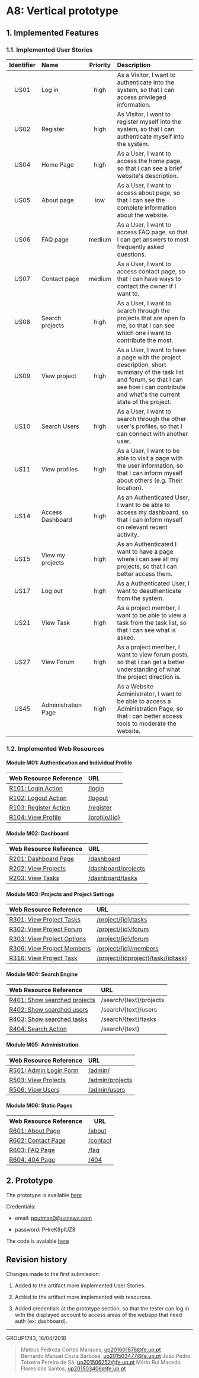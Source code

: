 # A8: Vertical prototype

## 1. Implemented Features

### 1.1. Implemented User Stories

| Identifier | Name | Priority | Description |
| :----------:|:--------------|:---------:|:------------|
| US01 | Log in | high | As a Visitor, I want to authenticate into the system, so that I can access privileged information.  |
| US02 | Register | high | As Visitor, I want to register myself into the system, so that I can authenticate myself into the system.  |
| US04 | Home Page | high | As a User, I want to access the home page, so that I can see a brief website's description.  |
| US05 | About page | low | As a User, I want to access about page, so that I can see the complete information about the website. |
| US06 | FAQ page | medium | As a User, I want to access FAQ page, so that I can get answers to most frequently asked questions. |
| US07 | Contact page | medium | As a User, I want to access contact page, so that I can have ways to contact the owner if I want to. |
| US08 | Search projects | high | As a User, I want to search through the projects that are open to me, so that I can see which one i want to contribute the most. |
| US09 | View project | high | As a User, I want to have a page with the project description, short summary of the task list and forum, so that I can see how i can contribute and what's the current state of the project. |
| US10 | Search Users | high | As a User, I want to search through the other user's profiles, so that I can connect with another user. |
| US11 | View profiles | high | As a User, I want to be able to visit a page with the user information, so that I can inform myself about others (e.g. Their location). |
| US14 | Access Dashboard | high | As an Authenticated User, I want to be able to access my dashboard, so that I can inform myself on relevant recent activity. |
| US15 | View my projects | high | As an Authenticated I want to have a page where i can see all my projects, so that I can better access them. |
| US17 | Log out | high | As a Authenticated User, I want to deauthenticate from the system. |
| US21 | View Task | high | As a project member, I want to be able to view a task from the task list, so that I can see what is asked. |
| US27 | View Forum | high | As a project member, I want to view forum posts, so that i can get a better understanding of what the project direction is. |
| US45 | Administration Page | high | As a Website Administrator, I want to be able to access a Administration Page, so that i can better access tools to moderate the website. |

### 1.2. Implemented Web Resources

#### Module M01: Authentication and Individual Profile

| Web Resource Reference | URL           |
| :----------------------|:--------------|
| [R101: Login Action](https://github.com/mpcmarques/lbaw1743/blob/master/artifacts/A7/A7.md#r101-login-action) | [/login](http://lbaw1743.lbaw-prod.fe.up.pt/login)  |
| [R102: Logout Action](https://github.com/mpcmarques/lbaw1743/blob/master/artifacts/A7/A7.md#r102-logout-action) | [/logout](http://lbaw1743.lbaw-prod.fe.up.pt/logout)  |
| [R103: Register Action](https://github.com/mpcmarques/lbaw1743/blob/master/artifacts/A7/A7.md#r103-register-action) | [/register](http://lbaw1743.lbaw-prod.fe.up.pt/register)  |
| [R104: View Profile](https://github.com/mpcmarques/lbaw1743/blob/master/artifacts/A7/A7.md#r104-view-profile) | [/profile/{id}](http://lbaw1743.lbaw-prod.fe.up.pt/profile/1) |

#### Module M02: Dashboard

| Web Resource Reference | URL           |
| :----------------------|:--------------|
| [R201: Dashboard Page](https://github.com/mpcmarques/lbaw1743/blob/master/artifacts/A7/A7.md#r101-login-action) | [/dashboard](http://lbaw1743.lbaw-prod.fe.up.pt/dashboard) |
| [R202: View Projects](https://github.com/mpcmarques/lbaw1743/blob/master/artifacts/A7/A7.md#r202-view-projects) | [/dashboard/projects](http://lbaw1743.lbaw-prod.fe.up.pt/dashboard/projects) |
| [R203: View Tasks](https://github.com/mpcmarques/lbaw1743/blob/master/artifacts/A7/A7.md#r203-view-tasks) | [/dashboard/tasks](http://lbaw1743.lbaw-prod.fe.up.pt/dashboard/tasks) |

#### Module M03: Projects and Project Settings

| Web Resource Reference | URL           |
| :----------------------|:--------------|
| [R301: View Project Tasks](https://github.com/mpcmarques/lbaw1743/blob/master/artifacts/A7/A7.md#r301-view-project-tasks) | [/project/{id}/tasks](http://lbaw1743.lbaw-prod.fe.up.pt/project/1/tasks)  |
| [R302: View Project Forum](https://github.com/mpcmarques/lbaw1743/blob/master/artifacts/A7/A7.md#r302-view-project-forum) | [/project/{id}/forum](http://lbaw1743.lbaw-prod.fe.up.pt/project/1/forum)  |
| [R303: View Project Options](https://github.com/mpcmarques/lbaw1743/blob/master/artifacts/A7/A7.md#r303-view-project-options) | [/project/{id}/forum](http://lbaw1743.lbaw-prod.fe.up.pt/project/1/options)  |
| [R306: View Project Members](https://github.com/mpcmarques/lbaw1743/blob/master/artifacts/A7/A7.md#r306-view-project-members) | [/project/{id}/members](http://lbaw1743.lbaw-prod.fe.up.pt/project/1/members)  |
| [R316: View Project Task](https://github.com/mpcmarques/lbaw1743/blob/master/artifacts/A7/A7.md#r316-view-project-task) | [/project/{idproject}/task/{idtask}](http://lbaw1743.lbaw-prod.fe.up.pt/project/1/task/1)  |

#### Module M04: Search Engine

| Web Resource Reference | URL           |
| :----------------------|:--------------|
| [R401: Show searched projects](https://github.com/mpcmarques/lbaw1743/blob/master/artifacts/A7/A7.md#r401-show-searched-projects) | /search/{text}/projects  |
| [R402: Show searched users](https://github.com/mpcmarques/lbaw1743/blob/master/artifacts/A7/A7.md#r402-show-searched-users) | /search/{text}/users |
| [R403: Show searched tasks](https://github.com/mpcmarques/lbaw1743/blob/master/artifacts/A7/A7.md#r403-show-searched-tasks) | /search/{text}/tasks |
| [R404: Search Action](https://github.com/mpcmarques/lbaw1743/blob/master/artifacts/A7/A7.md#r404-search-action) | /search/{text} |

#### Module M05: Administration

| Web Resource Reference | URL           |
| :----------------------|:--------------|
| [R501: Admin Login Form](https://github.com/mpcmarques/lbaw1743/blob/master/artifacts/A7/A7.md#r501-admin-login-form) | [/admin/](http://lbaw1743.lbaw-prod.fe.up.pt/admin)   |
| [R503: View Projects](https://github.com/mpcmarques/lbaw1743/blob/master/artifacts/A7/A7.md#r503-view-projects) | [/admin/projects](http://lbaw1743.lbaw-prod.fe.up.pt/admin/projects)   |
| [R506: View Users](https://github.com/mpcmarques/lbaw1743/blob/master/artifacts/A7/A7.md#r506-view-users) | [/admin/users](http://lbaw1743.lbaw-prod.fe.up.pt/admin/users)   |

#### Module M06: Static Pages

<table>
  <tr>
    <th>Web Resource Reference</th>
    <th>URL</th>
  </tr>
  <tr>
    <td><a href="https://github.com/mpcmarques/lbaw1743/blob/master/artifacts/A7/A7.md#r601-about-page">R601: About Page</a></td>
    <td><a href="http://lbaw1743.lbaw-prod.fe.up.pt/about">/about</a></td>
  </tr>
  <tr>
    <td><a href="https://github.com/mpcmarques/lbaw1743/blob/master/artifacts/A7/A7.md#r602-contact-page">R602: Contact Page</a></td>
    <td><a href="http://lbaw1743.lbaw-prod.fe.up.pt/contact">/contact</a></td>
  </tr>
  <tr>
    <td><a href="https://github.com/mpcmarques/lbaw1743/blob/master/artifacts/A7/A7.md#r603-faq-page">R603: FAQ Page</a></td>
    <td><a href="http://lbaw1743.lbaw-prod.fe.up.pt/faq">/faq</a></td>
  </tr>
  <tr>
    <td><a href="https://github.com/mpcmarques/lbaw1743/blob/master/artifacts/A7/A7.md#r604-404">R604: 404 Page</a></td>
    <td><a href="http://lbaw1743.lbaw-prod.fe.up.pt/404">/404</a></td>
  </tr>
</table>

## 2. Prototype

The prototype is available [here](http://lbaw1743.lbaw-prod.fe.up.pt/)

Credentials:

*   email: pputman0@usnews.com

*   password: PHreK9plUZ8

The code is avalable [here](https://github.com/mpcmarques/lbaw1743/lbaw-laravel)

## Revision history

Changes made to the first submission:

1.  Added to the artifact more implemented User Stories.

2.  Added to the artifact more implemented web resources.

3.  Added credentials at the prototype section, so that the tester can log in with the displayed account to access areas of the webapp that need auth (ex: dashboard).

***

GROUP1743, 16/04/2018

> Mateus Pedroza Cortes Marques, up201601876@fe.up.pt  
> Bernardo Manuel Costa Barbosa, up201503477@fe.up.pt
> João Pedro Teixeira Pereira de Sá, up201506252@fe.up.pt
> Mário Rui Macedo Flores dos Santos, up201503406@fe.up.pt

